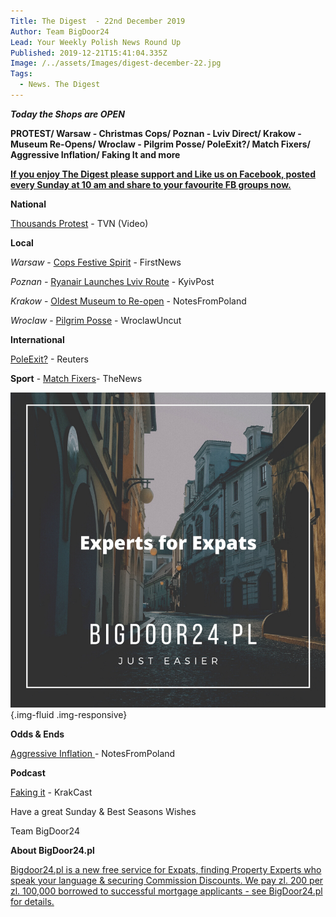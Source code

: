 ```yaml
---
Title: The Digest  - 22nd December 2019
Author: Team BigDoor24
Lead: Your Weekly Polish News Round Up
Published: 2019-12-21T15:41:04.335Z
Image: /../assets/Images/digest-december-22.jpg
Tags:
  - News. The Digest
---
```

***Today the Shops are OPEN***

**PROTEST/ Warsaw - Christmas Cops/ Poznan - Lviv Direct/ Krakow - Museum Re-Opens/ Wroclaw - Pilgrim Posse/ PoleExit?/ Match Fixers/ Aggressive Inflation/ Faking It and more**

**[If you enjoy The Digest please support and Like us on Facebook, posted every Sunday at 10 am and share to your favourite FB groups now.](https://www.facebook.com/bigdoor24/)**

<div class="sharethis-inline-share-buttons"></div>

**National**

[](https://www.bloomberg.com/news/articles/2019-12-14/poland-s-main-opposition-picks-challenger-in-presidential-ballot)[Thousands Protest](https://tvn24.pl/tvn24-news-in-english,157,m/thousands-in-poland-protest-against-latest-judicial-reforms,994675.html) - TVN (Video)

**Local**

*Warsaw* - [Cops Festive Spirit](https://www.thefirstnews.com/article/jingle-jails-warsaw-cops-issue-festive-mug-shots-in-search-for-crimbo-criminals-9355) [](https://www.tvn24.pl/tvn24-news-in-english,157,m/warsaw-burst-water-pipe-wreaks-havoc-and-sends-2-to-hospital,992517.html)- FirstNews

*Poznan -* [Ryanair Launches Lviv Route](https://www.kyivpost.com/ukraine-politics/ryanair-launches-flights-from-lviv-to-poznan-2.html?cn-reloaded=1) - KyivPost

*Krakow*  - [Oldest Museum to Re-open](https://notesfrompoland.com/2019/12/21/polands-oldest-museum-reopens-after-ten-years-of-closure-and-controversy/) [](https://nypost.com/2019/12/14/doj-attorney-tells-auschwitz-museum-i-will-come-after-you/) - NotesFromPoland

*Wroclaw* - [Pilgrim Posse](https://wroclawuncut.com/2019/12/18/15000-young-pilgrims-descend-on-wroclaw/)  - WroclawUncut

**International**

[PoleExit?](https://www.reuters.com/article/us-poland-eu-judiciary/poland-could-exit-eu-over-judicial-reform-clash-top-polish-court-idUSKBN1YL1JD) - Reuters

**Sport** - [Match Fixers](https://www.polskieradio.pl/395/7790/Artykul/2423146,Polish-football-exofficial-convicted-for-match-fixing)[](https://www.polskieradio.pl/395/7790/Artykul/2421456,Polish-football-player-to-compete-for-spot-in-NFL)- TheNews

![](/assets/Images/expertsexpats-fb-advert.png){.img-fluid .img-responsive}

**Odds & Ends**

[Aggressive Inflation ](https://notesfrompoland.com/2019/12/19/new-year-new-prices-as-poland-faces-growing-inflation/)- NotesFromPoland

**Podcast**

[Faking it](https://www.krakcast.pl/e/krakcast-news-%e2%80%93-20191216/) - KrakCast

Have a great Sunday & Best Seasons Wishes

Team BigDoor24

**About BigDoor24.pl**

[Bigdoor24.pl is a new free service for Expats, finding Property Experts who speak your language & securing Commission Discounts. We pay zl. 200 per zl. 100,000 borrowed to successful mortgage applicants - see BigDoor24.pl for details.](https://bigdoor24.pl/)
